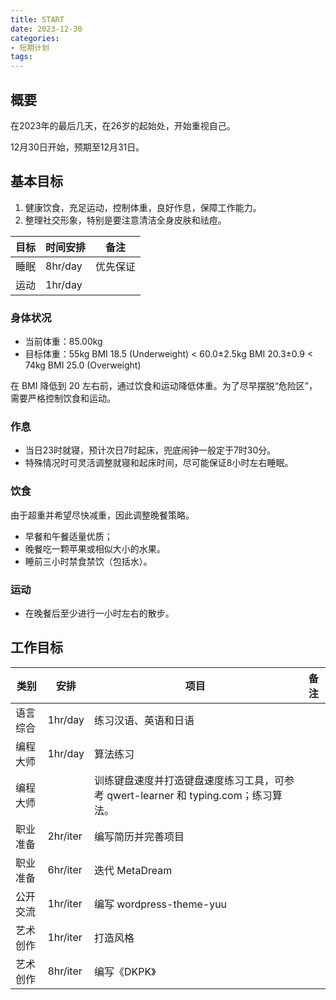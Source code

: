 ```yaml
---
title: START
date: 2023-12-30
categories:
- 短期计划
tags:
---
```


## 概要

在2023年的最后几天，在26岁的起始处，开始重视自己。

12月30日开始，预期至12月31日。

## 基本目标

1. 健康饮食，充足运动，控制体重，良好作息，保障工作能力。
2. 整理社交形象，特别是要注意清洁全身皮肤和祛痘。

| 目标 | 时间安排 | 备注 |
| --- | --- | --- |
| 睡眠 | 8hr/day | 优先保证 |
| 运动 | 1hr/day | |

### 身体状况

- 当前体重：85.00kg
- 目标体重：55kg BMI 18.5 (Underweight) < 60.0±2.5kg BMI 20.3±0.9 < 74kg BMI 25.0 (Overweight)

在 BMI 降低到 20 左右前，通过饮食和运动降低体重。为了尽早摆脱“危险区”，需要严格控制饮食和运动。

### 作息

- 当日23时就寝，预计次日7时起床，兜底闹钟一般定于7时30分。
- 特殊情况时可灵活调整就寝和起床时间，尽可能保证8小时左右睡眠。

### 饮食

由于超重并希望尽快减重，因此调整晚餐策略。

- 早餐和午餐适量优质；
- 晚餐吃一颗苹果或相似大小的水果。
- 睡前三小时禁食禁饮（包括水）。

### 运动

- 在晚餐后至少进行一小时左右的散步。

## 工作目标

| 类别 | 安排 | 项目 | 备注 |
| --- | --- | --- | --- |
| 语言综合 | 1hr/day | 练习汉语、英语和日语 |
| 编程大师 | 1hr/day | 算法练习
| 编程大师 | | 训练键盘速度并打造键盘速度练习工具，可参考 qwert-learner 和 typing.com；练习算法。 |
| 职业准备 | 2hr/iter | 编写简历并完善项目 |
| 职业准备 | 6hr/iter | 迭代 MetaDream |
| 公开交流 | 1hr/iter | 编写 wordpress-theme-yuu |
| 艺术创作 | 1hr/iter | 打造风格 |
| 艺术创作 | 8hr/iter | 编写《DKPK》|
